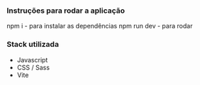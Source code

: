 ### Instruções para rodar a aplicação

npm i - para instalar as dependências
npm run dev - para rodar

### Stack utilizada

- Javascript 
- CSS / Sass
- Vite